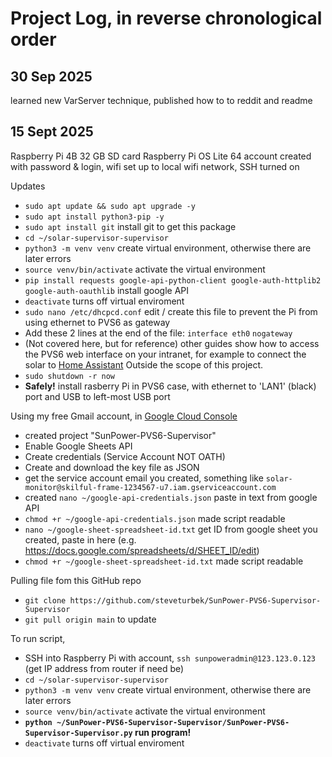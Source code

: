 # Project Log, in reverse chronological order

## 30 Sep 2025

learned new VarServer technique, published how to to reddit and readme

## 15 Sept 2025

Raspberry Pi 4B
32 GB SD card
Raspberry Pi OS Lite 64
account created with password & login, wifi set up to local wifi network, SSH turned on

Updates

- `sudo apt update && sudo apt upgrade -y`
- `sudo apt install python3-pip -y`
- `sudo apt install git` install git to get this package
- `cd ~/solar-supervisor-supervisor`
- `python3 -m venv venv` create virtual environment, otherwise there are later errors
- `source venv/bin/activate` activate the virtual environment
- `pip install requests google-api-python-client google-auth-httplib2 google-auth-oauthlib` install google API
- `deactivate` turns off virtual enviroment
- `sudo nano /etc/dhcpcd.conf` edit / create this file to prevent the Pi from using ethernet to PVS6 as gateway
- Add these 2 lines at the end of the file:
  `interface eth0`
  `nogateway`
- (Not covered here, but for reference) other guides show how to access the PVS6 web interface on your intranet, for example to connect the solar to [Home Assistant](https://community.home-assistant.io/t/options-for-sunpower-solar-integration/289621) Outside the scope of this project.
- `sudo shutdown -r now`
- **Safely!** install rasberry Pi in PVS6 case, with ethernet to 'LAN1' (black) port and USB to left-most USB port

Using my free Gmail account, in [Google Cloud Console](https://console.cloud.google.com)

- created project "SunPower-PVS6-Supervisor"
- Enable Google Sheets API
- Create credentials (Service Account NOT OATH)
- Create and download the key file as JSON
- get the service account email you created, something like `solar-monitor@skilful-frame-1234567-u7.iam.gserviceaccount.com`
- created `nano ~/google-api-credentials.json` paste in text from google API
- `chmod +r ~/google-api-credentials.json` made script readable
- `nano ~/google-sheet-spreadsheet-id.txt` get ID from google sheet you created, paste in here (e.g. https://docs.google.com/spreadsheets/d/SHEET_ID/edit)
- `chmod +r ~/google-sheet-spreadsheet-id.txt` made script readable

Pulling file fom this GitHub repo

- `git clone https://github.com/steveturbek/SunPower-PVS6-Supervisor-Supervisor`
- `git pull origin main` to update

To run script,

- SSH into Raspberry Pi with account, `ssh sunpoweradmin@123.123.0.123` (get IP address from router if need be)
- `cd ~/solar-supervisor-supervisor`
- `python3 -m venv venv` create virtual environment, otherwise there are later errors
- `source venv/bin/activate` activate the virtual environment
- **`python ~/SunPower-PVS6-Supervisor-Supervisor/SunPower-PVS6-Supervisor-Supervisor.py` run program!**
- `deactivate` turns off virtual enviroment
